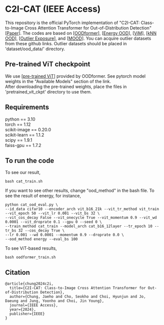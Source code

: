 # C2I-CAT (IEEE Access)
This repository is the official PyTorch implementation of "C2I-CAT: Class-to-Image Cross Attention Transformer for Out-of-Distribution Detection" [[Paper](https://ieeexplore.ieee.org/document/10506497)]. The codes are based on [[OODformer](https://github.com/rajatkoner08/oodformer)], [[Energy OOD](https://github.com/wetliu/energy_ood)], [[ViM](https://github.com/haoqiwang/vim)], [[kNN OOD](https://github.com/deeplearning-wisc/knn-ood)], [[Outlier Exposure](https://github.com/hendrycks/outlier-exposure)], and [[MOOD](https://github.com/deeplearning-wisc/MOOD)].
You can acquire outlier datasets from these github links. Outlier datasets should be placed in 'dataset/ood_data/' directory.

## Pre-trained ViT checkpoint
We use [[pre-trained ViT](https://github.com/rajatkoner08/oodformer/tree/master/vit)] provided by OODformer. See pytorch model weights in the "Available Models" section of the link. <br />
After downloading the pre-trained weights, place the files in 'pretrained_vit_ckpt' directory to use them.

## Requirements
python == 3.10 <br />
torch == 1.12 <br />
scikit-image == 0.20.0 <br />
scikit-learn == 1.1.2 <br />
scipy == 1.9.1 <br />
faiss-gpu == 1.7.2 <br />

## To run the code
To see our result,
```
bash cat_train.sh
```
If you want to see other results, change "ood_method" in the bash file.
To see the result of energy, for instance,
```
python cat_ood_eval.py \
--id_data cifar10 --encoder_arch vit_b16_21k --vit_tr_method vit_train --vit_epoch 50 --vit_lr 0.001 --vit_bs 32 \
--vit_cos_decay False --vit_onecycle True --vit_momentum 0.9 --vit_wd 0.0001 --vit_droprate 0.1 --gpu 0 --seed 0 \
--train_method cat_train --model_arch cat_b16_12layer --tr_epoch 10 --tr_bs 32 --cos_decay True \
--lr 0.001 --wd 0.0001 --momentum 0.9 --droprate 0.0 \
--ood_method energy --eval_bs 100
```

To see ViT-based results,
```
bash oodformer_train.sh
```

## Citation
```
@article{chung2024c2i,
  title={C2I-CAT: Class-to-Image Cross Attention Transformer for Out-of-Distribution Detection},
  author={Chung, Jaeho and Cho, Seokho and Choi, Hyunjun and Jo, Daeung and Jung, Yoonho and Choi, Jin Young},
  journal={IEEE Access},
  year={2024},
  publisher={IEEE}
}
```
